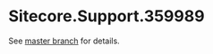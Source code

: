 # Sitecore.Support.359989

See [master branch](https://github.com/sitecoresupport/Sitecore.Support.359989) for details.